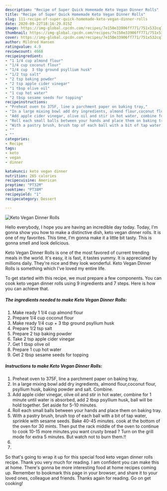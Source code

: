 ```yaml
---
description: "Recipe of Super Quick Homemade Keto Vegan Dinner Rolls"
title: "Recipe of Super Quick Homemade Keto Vegan Dinner Rolls"
slug: 111-recipe-of-super-quick-homemade-keto-vegan-dinner-rolls
date: 2020-09-22T18:16:29.815Z
image: https://img-global.cpcdn.com/recipes/7e150e33906ff771/751x532cq70/keto-vegan-dinner-rolls-recipe-main-photo.jpg
thumbnail: https://img-global.cpcdn.com/recipes/7e150e33906ff771/751x532cq70/keto-vegan-dinner-rolls-recipe-main-photo.jpg
cover: https://img-global.cpcdn.com/recipes/7e150e33906ff771/751x532cq70/keto-vegan-dinner-rolls-recipe-main-photo.jpg
author: Mildred Hansen
ratingvalue: 4.9
reviewcount: 4668
recipeingredient:
- "1 1/4 cup almond flour"
- "1/4 cup coconut flour"
- "1/4 cup  3 tbp ground psyllium husk"
- "1/2 tsp salt"
- "2 tsp baking powder"
- "2 tsp apple cider vinegar"
- "1 tbsp olive oil"
- "1 cup hot water"
- "2 tbsp sesame seeds for topping"
recipeinstructions:
- "Preheat oven to 375F, line a parchment paper on baking tray,"
- "In a large mixing bowl add dry ingredients, almond flour,coconut flour, psyllium husk, baking powder and salt. Combine."
- "Add apple cider vinegar, olive oil and stir in hot water, combine for 1 minute until water is absorbed, add 2 tbsp psyllium husk, ball will be hold together. Set aside for 5-10 minutes."
- "Roll each small balls between your hands and place them on baking tray."
- "With a pastry brush, brush top of each ball with a bit of tap water, sprinkle with sesame seeds. Bake 40-45 minutes. cook at the bottom of the oven for 30 mints. Then put the rack middle of the oven to continue to cook 10-15 more minutes.you want crusty bread ? Turn on the grill mode for extra 5 minutes. But watch not to burn them.!!"
- ""
- ""
categories:
- Recipe
tags:
- keto
- vegan
- dinner

katakunci: keto vegan dinner 
nutrition: 265 calories
recipecuisine: American
preptime: "PT32M"
cooktime: "PT38M"
recipeyield: "1"
recipecategory: Dessert

---
```



![Keto Vegan Dinner Rolls](https://img-global.cpcdn.com/recipes/7e150e33906ff771/751x532cq70/keto-vegan-dinner-rolls-recipe-main-photo.jpg)

Hello everybody, I hope you are having an incredible day today. Today, I'm gonna show you how to make a distinctive dish, keto vegan dinner rolls. It is one of my favorites. This time, I'm gonna make it a little bit tasty. This is gonna smell and look delicious.

Keto Vegan Dinner Rolls is one of the most favored of current trending meals in the world. It's easy, it is fast, it tastes yummy. It is appreciated by millions daily. They're nice and they look wonderful. Keto Vegan Dinner Rolls is something which I've loved my entire life.




To get started with this recipe, we must prepare a few components. You can cook keto vegan dinner rolls using 9 ingredients and 7 steps. Here is how you can achieve that.

<!--inarticleads1-->

##### The ingredients needed to make Keto Vegan Dinner Rolls:

1. Make ready 1 1/4 cup almond flour
1. Prepare 1/4 cup coconut flour
1. Make ready 1/4 cup + 3 tbp ground psyllium husk
1. Prepare 1/2 tsp salt
1. Prepare 2 tsp baking powder
1. Take 2 tsp apple cider vinegar
1. Get 1 tbsp olive oil
1. Prepare 1 cup hot water
1. Get 2 tbsp sesame seeds for topping




<!--inarticleads2-->

##### Instructions to make Keto Vegan Dinner Rolls:

1. Preheat oven to 375F, line a parchment paper on baking tray,
1. In a large mixing bowl add dry ingredients, almond flour,coconut flour, psyllium husk, baking powder and salt. Combine.
1. Add apple cider vinegar, olive oil and stir in hot water, combine for 1 minute until water is absorbed, add 2 tbsp psyllium husk, ball will be hold together. Set aside for 5-10 minutes.
1. Roll each small balls between your hands and place them on baking tray.
1. With a pastry brush, brush top of each ball with a bit of tap water, sprinkle with sesame seeds. Bake 40-45 minutes. cook at the bottom of the oven for 30 mints. Then put the rack middle of the oven to continue to cook 10-15 more minutes.you want crusty bread ? Turn on the grill mode for extra 5 minutes. But watch not to burn them.!!
1. 
1. 




So that's going to wrap it up for this special food keto vegan dinner rolls recipe. Thank you very much for reading. I am confident you can make this at home. There's gonna be more interesting food at home recipes coming up. Remember to bookmark this page in your browser, and share it to your loved ones, colleague and friends. Thanks again for reading. Go on get cooking!
